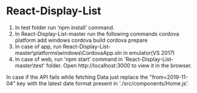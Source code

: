 # React-Display-List

1. In test folder run ‘npm install’ command.
2. In  React-Display-List-master run the following commands
    cordova platform add windows
    cordova build
    cordova prepare
3. In case of app, run React-Display-List-master\platforms\windows\CordovaApp.sln in emulator(VS 2017)
4. In case of web, run 'npm start' command in 'React-Display-List-master\test' folder.
   Open http://localhost:3000 to view it in the browser.
   
In case if the API fails while fetching Data just replace the "from=2019-11-04" key with the latest date format present in './src/components/Home.js'.
